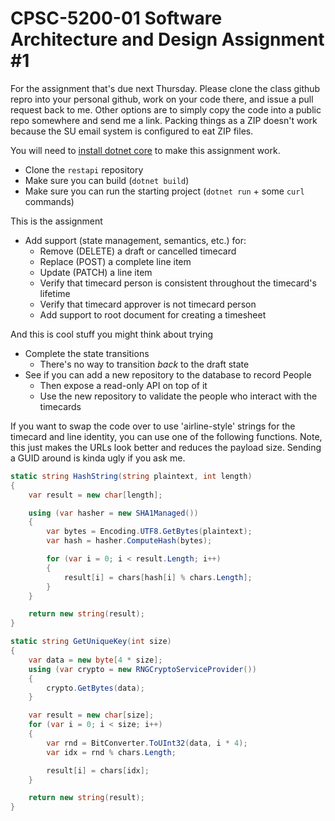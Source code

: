 # CPSC-5200-01 Software Architecture and Design Assignment #1

For the assignment that's due next Thursday. Please clone the class github repro into your personal github, work on your code there, and issue a pull request back to me. Other options are to simply copy the code into a public repo somewhere and send me a link. Packing things as a ZIP doesn't work because the SU email system is configured to eat ZIP files.

You will need to [install dotnet core](https://dotnet.microsoft.com/download) to make this assignment work.

- Clone the `restapi` repository
- Make sure you can build (`dotnet build`)
- Make sure you can run the starting project (`dotnet run` + some `curl` commands)

This is the assignment

- Add support (state management, semantics, etc.) for:
  - Remove (DELETE) a draft or cancelled timecard
  - Replace (POST) a complete line item
  - Update (PATCH) a line item
  - Verify that timecard person is consistent throughout the timecard's lifetime
  - Verify that timecard approver is not timecard person
  - Add support to root document for creating a timesheet

And this is cool stuff you might think about trying

- Complete the state transitions
  - There's no way to transition _back_ to the draft state
- See if you can add a new repository to the database to record People
  - Then expose a read-only API on top of it
  - Use the new repository to validate the people who interact with the timecards

If you want to swap the code over to use 'airline-style' strings for the timecard and line identity, you can use one of the following functions. Note, this just makes the URLs look better and reduces the payload size. Sending a GUID around is kinda ugly if you ask me.

```csharp
static string HashString(string plaintext, int length)
{
    var result = new char[length];

    using (var hasher = new SHA1Managed())
    {
        var bytes = Encoding.UTF8.GetBytes(plaintext);
        var hash = hasher.ComputeHash(bytes);

        for (var i = 0; i < result.Length; i++)
        {
            result[i] = chars[hash[i] % chars.Length];
        }
    }

    return new string(result);
}

static string GetUniqueKey(int size)
{
    var data = new byte[4 * size];
    using (var crypto = new RNGCryptoServiceProvider())
    {
        crypto.GetBytes(data);
    }

    var result = new char[size];
    for (var i = 0; i < size; i++)
    {
        var rnd = BitConverter.ToUInt32(data, i * 4);
        var idx = rnd % chars.Length;

        result[i] = chars[idx];
    }

    return new string(result);
}
```
